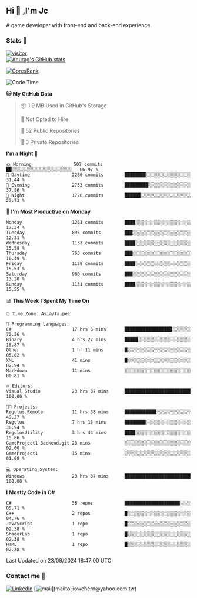 ## Hi 👋 ,I'm Jc  

A game developer with front-end and back-end experience.  

### Stats  📝
[![visitor](https://visitor-badge.glitch.me/badge?page_id=jiowchern.jiowchern&style=flat-square&color=0088cc)](https://visitor-badge.glitch.me/badge?page_id=jiowchern.jiowchern&style=flat-square&color=0088cc)  
[![Anurag's GitHub stats](https://github-readme-stats.vercel.app/api?username=jiowchern&count_private=true&&show_icons=true)](https://github.com/anuraghazra/github-readme-stats)  
<!-- [![trophy](https://github-profile-trophy.vercel.app/?username=jiowchern)](https://github.com/ryo-ma/github-profile-trophy)   -->
[![CoresRank](https://cr-ss-service.azurewebsites.net/api/ScreenShot?widget=summary&username=jiowchern)](https://cr-ss-service.azurewebsites.net/api/ScreenShot?widget=summary&username=jiowchern)


<!--START_SECTION:waka-->
![Code Time](http://img.shields.io/badge/Code%20Time-1%2C167%20hrs%2059%20mins-blue)

**🐱 My GitHub Data** 

> 📦 1.9 MB Used in GitHub's Storage 
 > 
> 🚫 Not Opted to Hire
 > 
> 📜 52 Public Repositories 
 > 
> 🔑 3 Private Repositories 
 > 
**I'm a Night 🦉** 

```text
🌞 Morning                507 commits         ██░░░░░░░░░░░░░░░░░░░░░░░   06.97 % 
🌆 Daytime                2286 commits        ████████░░░░░░░░░░░░░░░░░   31.44 % 
🌃 Evening                2753 commits        █████████░░░░░░░░░░░░░░░░   37.86 % 
🌙 Night                  1726 commits        ██████░░░░░░░░░░░░░░░░░░░   23.73 % 
```
📅 **I'm Most Productive on Monday** 

```text
Monday                   1261 commits        ████░░░░░░░░░░░░░░░░░░░░░   17.34 % 
Tuesday                  895 commits         ███░░░░░░░░░░░░░░░░░░░░░░   12.31 % 
Wednesday                1133 commits        ████░░░░░░░░░░░░░░░░░░░░░   15.58 % 
Thursday                 763 commits         ███░░░░░░░░░░░░░░░░░░░░░░   10.49 % 
Friday                   1129 commits        ████░░░░░░░░░░░░░░░░░░░░░   15.53 % 
Saturday                 960 commits         ███░░░░░░░░░░░░░░░░░░░░░░   13.20 % 
Sunday                   1131 commits        ████░░░░░░░░░░░░░░░░░░░░░   15.55 % 
```


📊 **This Week I Spent My Time On** 

```text
🕑︎ Time Zone: Asia/Taipei

💬 Programming Languages: 
C#                       17 hrs 6 mins       ██████████████████░░░░░░░   72.36 % 
Binary                   4 hrs 27 mins       █████░░░░░░░░░░░░░░░░░░░░   18.87 % 
Other                    1 hr 11 mins        █░░░░░░░░░░░░░░░░░░░░░░░░   05.02 % 
XML                      41 mins             █░░░░░░░░░░░░░░░░░░░░░░░░   02.94 % 
Markdown                 11 mins             ░░░░░░░░░░░░░░░░░░░░░░░░░   00.81 % 

🔥 Editors: 
Visual Studio            23 hrs 37 mins      █████████████████████████   100.00 % 

🐱‍💻 Projects: 
Regulus.Remote           11 hrs 38 mins      ████████████░░░░░░░░░░░░░   49.27 % 
Regulus                  7 hrs 18 mins       ████████░░░░░░░░░░░░░░░░░   30.94 % 
RegulusUtility           3 hrs 44 mins       ████░░░░░░░░░░░░░░░░░░░░░   15.86 % 
GameProject1-Backend.git 28 mins             ░░░░░░░░░░░░░░░░░░░░░░░░░   02.00 % 
GameProject1             15 mins             ░░░░░░░░░░░░░░░░░░░░░░░░░   01.08 % 

💻 Operating System: 
Windows                  23 hrs 37 mins      █████████████████████████   100.00 % 
```

**I Mostly Code in C#** 

```text
C#                       36 repos            █████████████████████░░░░   85.71 % 
C++                      2 repos             █░░░░░░░░░░░░░░░░░░░░░░░░   04.76 % 
JavaScript               1 repo              █░░░░░░░░░░░░░░░░░░░░░░░░   02.38 % 
ShaderLab                1 repo              █░░░░░░░░░░░░░░░░░░░░░░░░   02.38 % 
HTML                     1 repo              █░░░░░░░░░░░░░░░░░░░░░░░░   02.38 % 
```




 Last Updated on 23/09/2024 18:47:00 UTC
<!--END_SECTION:waka-->



### Contact me 💬
[![LinkedIn](https://img.shields.io/badge/-JiowchernChen-0077B5?style==flat-square&logo=LinkedIn&logoColor=white)](https://www.linkedin.com/in/jiowchern-chen-4aaa90b7/) [![mail](https://img.shields.io/badge/-jiowchern%40yahoo.com.tw-blueviolet?style=flat-square&logo=yahoo!)](mailto:jiowchern@yahoo.com.tw)    

<!-- [![Linkedin Badge](https://img.shields.io/badge/-LinkedIn-blue?style=flat-square&logo=Linkedin&logoColor=white&link=https://www.linkedin.com/in/jiowchern-chen-4aaa90b7/)](https://www.linkedin.com/in/jiowchern-chen-4aaa90b7/) -->


<!--
**jiowchern/jiowchern** is a ✨ _special_ ✨ repository because its `README.md` (this file) appears on your GitHub profile.

Here are some ideas to get you started:

- 🔭 I’m currently working on ...
- 🌱 I’m currently learning ...
- 👯 I’m looking to collaborate on ...
- 🤔 I’m looking for help with ...
- 💬 Ask me about ...
- 📫 How to reach me: ...
- 😄 Pronouns: ...
- ⚡ Fun fact: ...
-->
